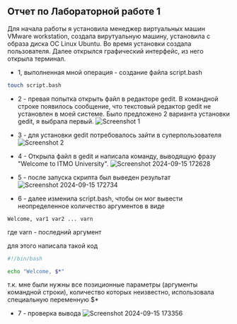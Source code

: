 ## Отчет по Лабораторной работе 1

Для начала работы я установила менеджер виртуальных машин VMware workstation, создала вирутуальную машину, установила с образа диска ОС Linux Ubuntu. Во время установки создала пользователя. Далее открылся графический интерфейс, из него открыла терминал.

* 1, выполненная мной операция - создание файла script.bash
```bash
touch script.bash
```

* 2 - превая попытка открыть файл в редакторе gedit. В командной строке появилось сообщение, что текстовый редактор gedit не установлен в моей системе. Было предложено 2 варианта установки gedit, я выбрала первый.
![Screenshot 1](https://github.com/user-attachments/assets/e92aedc5-a56d-42c5-b31c-b7d4fd563883)

* 3 - для установки gedit потребовалось зайти в суперпользователя
![Screenshot 2](https://github.com/user-attachments/assets/e10fe12c-f056-48c9-82c8-c5554f89d8e4)

* 4 - Открыла файл в gedit и написала команду, выводящую фразу "Welcome to ITMO University". 
  ![Screenshot 2024-09-15 172628](https://github.com/user-attachments/assets/e9735a89-057b-4a38-96f1-ef6859777ccf)

* 5 - после запуска скрипта был выведен результат
  ![Screenshot 2024-09-15 172734](https://github.com/user-attachments/assets/2ee9b249-c0bd-4df3-bff7-2eb85dc7bac2)

* 6 - далее изменила script.bash, чтобы он мог вывести неопределенное количество аргументов в виде
```
Welcome, var1 var2 ... varn
```
где varn - последний аргумент

для этого написала такой код
```bash
#!/bin/bash

echo "Welcome, $*"
```

т.к. мне были нужны все позиционные параметры (аргументы командной строки), количество которых неизвестно, использовала специальную переменную $*

* 7 - проверка вывода
  ![Screenshot 2024-09-15 173356](https://github.com/user-attachments/assets/dbc9263c-9cfd-4423-80ce-97ed7a53d83b)






